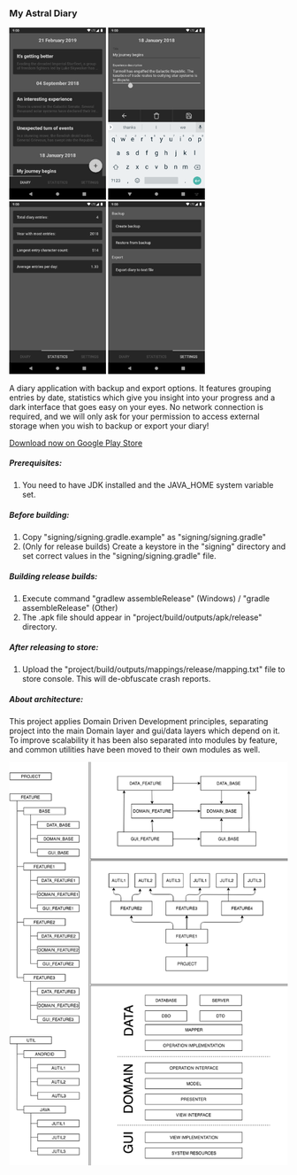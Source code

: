 ### My Astral Diary
<img src="assets/web/screenshot_1.png" alt="screenshot 1" width="175" />&nbsp;<img src="assets/web/screenshot_2.png" alt="screenshot 2" width="175" />&nbsp;<img src="assets/web/screenshot_3.png" alt="screenshot 3" width="175" />&nbsp;<img src="assets/web/screenshot_4.png" alt="screenshot 4" width="175" />

A diary application with backup and export options. It features grouping entries by date, statistics which give you insight into your progress and a dark interface that goes easy on your eyes. 
No network connection is required, and we will only ask for your permission to access external storage when you wish to backup or export your diary!

[Download now on Google Play Store](https://play.google.com/store/apps/details?id=com.sengami.myastraldiary)
##### Prerequisites:

1. You need to have JDK installed and the JAVA_HOME system variable set.

##### Before building:

1. Copy "signing/signing.gradle.example" as "signing/signing.gradle"
2. (Only for release builds) Create a keystore in the "signing" directory and set correct values in the "signing/signing.gradle" file.

##### Building release builds:

1. Execute command "gradlew assembleRelease" (Windows) / "gradle assembleRelease" (Other)
2. The .apk file should appear in "project/build/outputs/apk/release" directory.

##### After releasing to store:

1. Upload the "project/build/outputs/mappings/release/mapping.txt" file to store console. This will de-obfuscate crash reports.

##### About architecture:

This project applies Domain Driven Development principles, separating project into the main Domain layer and gui/data layers which depend on it. To improve scalability it has been also separated into modules by feature, and common utilities have been moved to their own modules as well.

<img src="assets/web/architecture_diagram.png" alt="architecture diagram" width="720" />